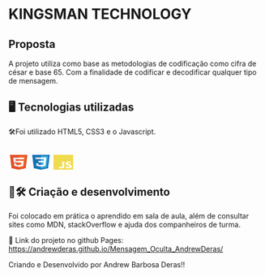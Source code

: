 # KINGSMAN TECHNOLOGY

##  Proposta

A projeto utiliza como base as metodologias de codificação como cifra de césar e base 65.
Com a finalidade de codificar e decodificar qualquer tipo de mensagem. 

## 🖥️ Tecnologias utilizadas

🛠️Foi utilizado HTML5, CSS3 e o Javascript.
<div style="display: inline_block"><br>
<img align="center" alt="Andrew-HTML" height="30" width="40" src="https://raw.githubusercontent.com/devicons/devicon/master/icons/html5/html5-original.svg">
<img align="center" alt="Andrew-CSS" height="30" width="40" src="https://raw.githubusercontent.com/devicons/devicon/master/icons/css3/css3-original.svg">
<img align="center" alt="Andrew-Js" height="30" width="40" src="https://raw.githubusercontent.com/devicons/devicon/master/icons/javascript/javascript-plain.svg">
</div>


## 🧠🛠️ Criação e desenvolvimento

Foi colocado em prática o aprendido em sala de aula, além de consultar sites como MDN, stackOverflow e ajuda dos companheiros de turma.


📌 Link do projeto no github Pages: https://andrewderas.github.io/Mensagem_Oculta_AndrewDeras/
 

Criando e Desenvolvido por Andrew Barbosa Deras!!




